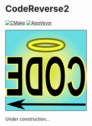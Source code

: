 # CodeReverse2

[![CMake](https://github.com/katahiromz/CodeReverse2/actions/workflows/cmake.yml/badge.svg)](https://github.com/katahiromz/CodeReverse2/actions/workflows/cmake.yml) [![AppVeyor](https://ci.appveyor.com/api/projects/status/edlugu5nm86snvou?svg=true)](https://ci.appveyor.com/project/katahiromz/codereverse2)

![CodeReverse](CodeReverse.png)

Under construction...
